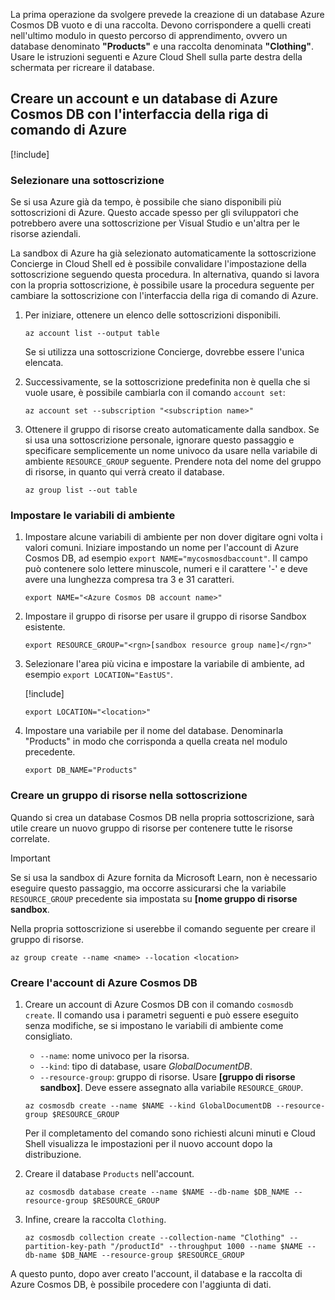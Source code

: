 La prima operazione da svolgere prevede la creazione di un database Azure Cosmos DB vuoto e di una raccolta. Devono corrispondere a quelli creati nell'ultimo modulo in questo percorso di apprendimento, ovvero un database denominato **"Products"** e una raccolta denominata **"Clothing"**. Usare le istruzioni seguenti e Azure Cloud Shell sulla parte destra della schermata per ricreare il database.

## <a name="create-an-azure-cosmos-db-account--database-with-the-azure-cli"></a>Creare un account e un database di Azure Cosmos DB con l'interfaccia della riga di comando di Azure

[!include[](../../../includes/azure-sandbox-activate.md)]

### <a name="select-a-subscription"></a>Selezionare una sottoscrizione

Se si usa Azure già da tempo, è possibile che siano disponibili più sottoscrizioni di Azure. Questo accade spesso per gli sviluppatori che potrebbero avere una sottoscrizione per Visual Studio e un'altra per le risorse aziendali.

La sandbox di Azure ha già selezionato automaticamente la sottoscrizione Concierge in Cloud Shell ed è possibile convalidare l'impostazione della sottoscrizione seguendo questa procedura. In alternativa, quando si lavora con la propria sottoscrizione, è possibile usare la procedura seguente per cambiare la sottoscrizione con l'interfaccia della riga di comando di Azure.

1. Per iniziare, ottenere un elenco delle sottoscrizioni disponibili.

    ```azurecli
    az account list --output table
    ```

   Se si utilizza una sottoscrizione Concierge, dovrebbe essere l'unica elencata.

1. Successivamente, se la sottoscrizione predefinita non è quella che si vuole usare, è possibile cambiarla con il comando `account set`:

    ```azurecli
    az account set --subscription "<subscription name>"
    ```
    
1. Ottenere il gruppo di risorse creato automaticamente dalla sandbox. Se si usa una sottoscrizione personale, ignorare questo passaggio e specificare semplicemente un nome univoco da usare nella variabile di ambiente `RESOURCE_GROUP` seguente. Prendere nota del nome del gruppo di risorse, in quanto qui verrà creato il database.

    ```azurecli
    az group list --out table
    ```
### <a name="setup-environment-variables"></a>Impostare le variabili di ambiente

1. Impostare alcune variabili di ambiente per non dover digitare ogni volta i valori comuni. Iniziare impostando un nome per l'account di Azure Cosmos DB, ad esempio `export NAME="mycosmosdbaccount"`. Il campo può contenere solo lettere minuscole, numeri e il carattere '-' e deve avere una lunghezza compresa tra 3 e 31 caratteri.

    ```azurecli
    export NAME="<Azure Cosmos DB account name>"
    ```

1. Impostare il gruppo di risorse per usare il gruppo di risorse Sandbox esistente.

    ```azurecli
    export RESOURCE_GROUP="<rgn>[sandbox resource group name]</rgn>"
    ```

1. Selezionare l'area più vicina e impostare la variabile di ambiente, ad esempio `export LOCATION="EastUS"`.

    [!include[](../../../includes/azure-sandbox-regions-first-mention-note.md)]

    ```azurecli
    export LOCATION="<location>"
    ```

1. Impostare una variabile per il nome del database. Denominarla "Products" in modo che corrisponda a quella creata nel modulo precedente.

    ```azurecli
    export DB_NAME="Products"
    ```

### <a name="create-a-resource-group-in-your-subscription"></a>Creare un gruppo di risorse nella sottoscrizione

Quando si crea un database Cosmos DB nella propria sottoscrizione, sarà utile creare un nuovo gruppo di risorse per contenere tutte le risorse correlate.

> [!IMPORTANT]
> Se si usa la sandbox di Azure fornita da Microsoft Learn, non è necessario eseguire questo passaggio, ma occorre assicurarsi che la variabile `RESOURCE_GROUP` precedente sia impostata su **<rgn>[nome gruppo di risorse sandbox</rgn>**.

Nella propria sottoscrizione si userebbe il comando seguente per creare il gruppo di risorse. 

```azurecli
az group create --name <name> --location <location>
```

### <a name="create-the-azure-cosmos-db-account"></a>Creare l'account di Azure Cosmos DB

1. Creare un account di Azure Cosmos DB con il comando `cosmosdb create`. Il comando usa i parametri seguenti e può essere eseguito senza modifiche, se si impostano le variabili di ambiente come consigliato.
    - `--name`: nome univoco per la risorsa.
    - `--kind`: tipo di database, usare _GlobalDocumentDB_.
    - `--resource-group`: gruppo di risorse. Usare **<rgn>[gruppo di risorse sandbox]</rgn>**. Deve essere assegnato alla variabile `RESOURCE_GROUP`.

    ```azurecli
    az cosmosdb create --name $NAME --kind GlobalDocumentDB --resource-group $RESOURCE_GROUP
    ```

    Per il completamento del comando sono richiesti alcuni minuti e Cloud Shell visualizza le impostazioni per il nuovo account dopo la distribuzione.

1. Creare il database `Products` nell'account.

    ```azurecli
    az cosmosdb database create --name $NAME --db-name $DB_NAME --resource-group $RESOURCE_GROUP
    ```

1. Infine, creare la raccolta `Clothing`.

    ```azurecli
    az cosmosdb collection create --collection-name "Clothing" --partition-key-path "/productId" --throughput 1000 --name $NAME --db-name $DB_NAME --resource-group $RESOURCE_GROUP
    ```

A questo punto, dopo aver creato l'account, il database e la raccolta di Azure Cosmos DB, è possibile procedere con l'aggiunta di dati.